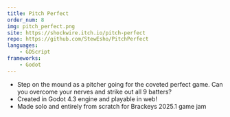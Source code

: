 ```yaml
---
title: Pitch Perfect
order_num: 8
img: pitch_perfect.png
site: https://shockwire.itch.io/pitch-perfect
repo: https://github.com/StewEsho/PitchPerfect
languages:
    - GDScript
frameworks:
    - Godot
---
```

+ Step on the mound as a pitcher going for the coveted perfect game. Can you overcome your nerves and strike out all 9 batters?
+ Created in Godot 4.3 engine and playable in web!
+ Made solo and entirely from scratch for Brackeys 2025.1 game jam 
